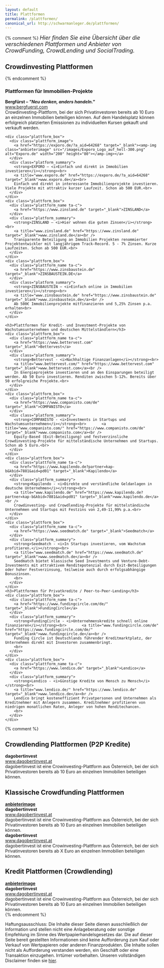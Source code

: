 ```yaml
---
layout: default
title: Plattformen
permalink: /plattformen/
canonical_url: http://schwarmanleger.de/plattformen/
---
```

  <div class="entry">
{% comment %}
    <span style="font-style: italic; font-size:18px; margin-bottom:10px;">
    Hier finden Sie eine Übersicht über die verschiedenen Plattformen und Anbieter von CrowdFunding, CrowdLending und SocialTrading.</span>
    <h2>Crowdinvesting Plattformen</h2>
{% endcomment %}    
    <h3>Plattformen für Immobilien-Projekte</h3>
     <div class="plattform_box">
      <div class="plattform_image">
        <a href="https://www.bergfuerst.com" target="_blank"><amp-img class="anbieterimage" src="/images/bergfuerst-logo-dark-300-v3.png" alt="www.bergfuerst.de" width="200" height="50"></amp-img></a>
      </div>
      <div class="platform_summary">
        <strong>Bergfürst – <i>"Neu denken, anders handeln."</i></strong><br />
        <a title="www.bergfuerst.com" href="https://www.bergfuerst.com" target="_blank">www.bergfuerst.com</a><br>
        Crowdinvesting-Plattform, bei der sich Privatinvestoren bereits ab 10 Euro an einzelnen Immobilien beteiligen können.
        Auf dem Handelsplatz können erfolgreich platzierten Emissionen zu individuellen Kursen gekauft und verkauft werden.<br />        
      </div>      
    </div>
    
    <div class="plattform_box">
      <div class="plattform_image">
        <a href="https://exporo.de/?a_aid=64268" target="_blank"><amp-img class="anbieterimage" src="/images/Exporo_Logo_auf_hell-300.png" alt="Exporo.de" width="200" height="80"></amp-img></a>        
      </div>
      <div class="platform_summary">
        <strong>EXPORO – <i>Einfach und direkt in Immobilien investieren</i></strong><br>        
        <a title="www.exporo.de" href="https://exporo.de/?a_aid=64268" target="_blank">www.exporo.de</a><br>
        Einfach und direkt in interessante Immobilienprojekte investieren. Viele Projekte mit attraktiv kurzer Laufzeit. Schon ab 500 EUR.<br>        
      </div>
    </div>
    <div class="plattform_box">
      <div class="plattform_name ta-c">
        <a href="https://www.zinsland.de" target="_blank">ZINSLAND</a>        
      </div>
      <div class="platform_summary">
        <strong>ZINSLAND – <i>Hier wohnen die guten Zinsen</i></strong><br>
        <a title="www.zinsland.de" href="https://www.zinsland.de" target="_blank">www.zinsland.de</a><br />      
        Transparente Beteiligung an Immobilien Projekten renommierter Projektentwickler mit langjährigem Track-Record. 5 - 7% Zinsen. Kurze Laufzeiten. Schon ab 500 EUR.<br>        
      </div>
    </div>
    <div class="plattform_box">
      <div class="plattform_name ta-c">
        <a href="https://www.zinsbaustein.de" target="_blank">ZINSBAUSTEIN.DE</a>        
      </div>
      <div class="platform_summary">
        <strong>ZINSBAUSTEIN – <i>Einfach online in Immobilien investieren</i></strong><br>
        <a title="www.zinsbaustein.de" href="https://www.zinsbaustein.de" target="_blank">www.zinsbaustein.de</a><br />      
        Ab 500€ Immobilienprojekte mitfinanzieren und 5,25% Zinsen p.a. erhalten<br>        
      </div>
    </div>
    
    <h3>Plattformen für Kredit- und Investment-Projekte von Wachstumsunternehmen und deutschen Mittelständlern</h3>
    <div class="plattform_box">
      <div class="plattform_name ta-c">
        <a href="https://www.bettervest.com" target="_blank">Bettervest</a>        
      </div>
      <div class="platform_summary">
        <strong>Bettervest - <i>Nachhaltige Finanzanlagen</i></strong><br>        
        <a title="www.bettervest.com/" href="https://www.bettervest.com" target="_blank">www.bettervest.com</a><br />
        In Energieprojekte investieren und an den Einsparungen beteiligt werden. Ab 50 Euro investieren. Renditen zwischen 5-12%. Bereits über 50 erfolgreiche Projekte.<br>        
      </div>
    </div>
    <div class="plattform_box">
      <div class="plattform_name ta-c">
        <a href="https://www.companisto.com/de" target="_blank">COMPANISTO</a>        
      </div>
      <div class="platform_summary">
        <strong>COMPANISTO - <i>Investments in Startups und Wachstumsunternehmen</i></strong><br>       <a title="www.companisto.com/" href="https://www.companisto.com/de" target="_blank">www.companisto.com</a><br />
        Equity-Based (Exit-Beteiligung) und festverzinsliche Crowdinvesting-Projekte für mittelständische Unternehmen und Startups. Schon ab 5 Euro.<br>
      </div>
    </div>
    <div class="plattform_box">
      <div class="plattform_name ta-c">
        <a href="https://www.kapilendo.de?partner=kap-b&kbid=7881&aid=pd01" target="_blank">Kapilendo</a>        
      </div>
      <div class="platform_summary">
        <strong>Kapilendo - <i>Direkte und verständliche Geldanlagen in deutsche Unternehmen</i></strong><br>        
        <a title="www.kapilendo.de" href="https://www.kapilendo.de?partner=kap-b&kbid=7881&aid=pd01" target="_blank">www.kapilendo.de</a><br />
        Crowdinvesting- und Crowdlending-Projekte für mittelständische Unternehmen und Startups mit Festzins von 2,49-11,99% p.a.<br>        
      </div>
    </div>        
    <div class="plattform_box">
      <div class="plattform_name ta-c">
        <a href="https://www.seedmatch.de" target="_blank">Seedmatch</a>        
      </div>
      <div class="platform_summary">
        <strong>Seedmatch - <i>In Startups investieren, vom Wachstum profitieren.</i></strong><br>  
        <a title="www.seedmatch.de" href="https://www.seedmatch.de" target="_blank">www.seedmatch.de</a><br />
        Seedmatch bietet klassische Seed Investments und Venture-Debt-Investments mit attraktivem Renditepotenzial durch Exit-Beteiligungen oder hoher Festverzinsung, teilweise auch durch erfolgsabhängige Bonuszinsen.
        <br>
      </div>
    </div>
    <h3>Plattformen für Privatkredite / Peer-to-Peer-Lending</h3>
    <div class="plattform_box">
      <div class="plattform_name ta-c">
        <a href="https://www.fundingcircle.com/de/" target="_blank">FundingCircle</a>        
      </div>
      <div class="platform_summary">
        <strong>FundingCircle - <i>Unternehmenskredite schnell online finanzieren</i></strong><br>       <a title="www.fundingcircle.com/de" href="https://www.fundingcircle.com/de/" target="_blank">www.fundingcircle.de</a><br />
        Funding Circle ist Deutschlands führender Kreditmarktplatz, der Unternehmen direkt mit Investoren zusammenbringt.
        <br>
      </div>
    </div>
    <div class="plattform_box">
      <div class="plattform_name ta-c">
        <a href="https://www.lendico.de" target="_blank">Lendico</a>        
      </div>
      <div class="platform_summary">
        <strong>Lendico - <i>Günstige Kredite von Mensch zu Mensch</i></strong><br>        
        <a title="www.lendico.de/" href="https://www.lendico.de" target="_blank">www.lendico.de</a><br />
        Lendico bringt kosteneffizient Privatpersonen und Unternehmen als Kreditnehmer mit Anlegern zusammen. Kreditnehmer profitieren von niedrigen monatlichen Raten, Anleger von hohen Renditechancen.
        <br>
      </div>
    </div>

{% comment %}
    <h2>Crowdlending Plattformen (P2P Kredite)</h2>
    <div class="plattform_box">
    <a href="/anbieter/dago1/" target="_blank"><amp-img class="size-full wp-image-791 alignleft" src="/images/dagobertinvest.jpg" alt="dagobertinvest" width="200"></amp-img></a><strong>dagobertinvest</strong><br> <a title="www.dagobertinvest.at" href="https://www.dagobertinvest.at/" target="_blank">www.dagobertinvest.at</a><br> dagobertinvest ist eine Crowinvesting-Plattform aus Österreich, bei der sich Privatinvestoren bereits ab 10 Euro an einzelnen Immobilien beteiligen können.<br> <a href="/anbieter/dago1/" target="_blank"><amp-img class="alignnone size-full wp-image-777446" title="mehr Informationen" src="/images/mehr_infos.jpg" alt="mehr Infos" width="90"></amp-img></a></div>
    <h2>Klassische Crowdfunding Plattformen</h2>
    <div class="plattform_box">
    <strong><a href="/anbieter/dago1/" target="_blank"><div class="anbieterimage alignleft">anbieterimage</div></a>dagobertinvest</strong><br> <a title="www.dagobertinvest.at" href="https://www.dagobertinvest.at/" target="_blank">www.dagobertinvest.at</a><br> dagobertinvest ist eine Crowinvesting-Plattform aus Österreich, bei der sich Privatinvestoren bereits ab 10 Euro an einzelnen Immobilien beteiligen können.<br> <a href="/anbieter/dago1/" target="_blank"><amp-img class="alignnone size-full wp-image-777446" title="mehr Informationen" src="/images/mehr_infos.jpg" alt="mehr Infos" width="90"></amp-img></a></div>
    <div class="plattform_box">
    <strong><a href="/anbieter/dago2/" target="_blank"><amp-img class="size-full wp-image-791 alignleft" src="/images/dagobertinvest.jpg" alt="dagobertinvest" width="200"></amp-img></a>dagobertinvest</strong><br> <a title="www.dagobertinvest.at" href="https://www.dagobertinvest.at/" target="_blank">www.dagobertinvest.at</a><br> dagobertinvest ist eine Crowinvesting-Plattform aus Österreich, bei der sich Privatinvestoren bereits ab X Euro an einzelnen Immobilien beteiligen können.<br> <a href="/anbieter/dago2/" target="_blank"><amp-img class="alignnone size-full wp-image-777446" title="mehr Informationen" src="/images/mehr_infos.jpg" alt="mehr Infos" width="90"></amp-img></a></div>
    <h2>Kredit Plattformen (Crowdlending)</h2>
    <div class="plattform_box">
    <strong><a href="/anbieter/dago1/" target="_blank"><div class="anbieterimage alignleft">anbieterimage</div></a>dagobertinvest</strong><br> <a title="www.dagobertinvest.at" href="https://www.dagobertinvest.at/" target="_blank">www.dagobertinvest.at</a><br> dagobertinvest ist eine Crowinvesting-Plattform aus Österreich, bei der sich Privatinvestoren bereits ab 10 Euro an einzelnen Immobilien beteiligen können.<br> <a href="/anbieter/dago1/" target="_blank"><amp-img class="alignnone size-full wp-image-777446" title="mehr Informationen" src="/images/mehr_infos.jpg" alt="mehr Infos" width="90"></amp-img></a></div>
{% endcomment %}    


  <div class="kleintext">
    <p>
        Haftungsausschluss: Die Inhalte dieser Seite dienen ausschließlich der Information und stellen nicht eine Anlageberatung oder sonstige Empfehlung im Sinne des Wertpapierhandelsgesetzes dar. Die auf dieser Seite bereit gestellten Informationen sind keine Aufforderung zum Kauf oder Verkauf von Wertpapieren oder anderen Finanzprodukten.
        Die Inhalte sollen nicht als Aufforderung verstanden werden, ein Geschäft oder eine Transaktion einzugehen. Irrtümer vorbehalten.
        Unseren vollständigen Disclaimer finden sie <a href="/disclaimer/">hier</a>.
    </p>
  </div>
</div>

